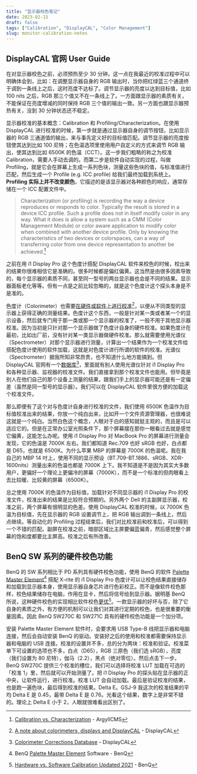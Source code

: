 ```yaml
---
title: "显示器校色笔记"
date: 2023-02-15
draft: false
tags: ["Calibration", "DisplayCAL", "Color Management"]
slug: monitor-calibration-notes
---
```


## DisplayCAL 官网 User Guide

在对显示器校色之前，必须预热至少 30 分钟。这一点在我最近的校准过程中可以明确体会到，比如：在调整显示器自身的 RGB 输出时，当你把红绿蓝三个通道终于调到一条线上之后，这时亮度不达标了。调节显示器的亮度以达到目标值，比如 100 nits 之后，RGB 那三个值又不在一条线上了。一方面跟显示器的素质有关，不能保证在亮度增减的同时保持 RGB 三个值的输出一致。另一方面也跟显示器预热有关，没到 30 分钟状态还不稳定。

显示器校准的基本概念：Calibration 和 Profiling/Characterization。在使用 DisplayCAL 进行校准的时候，第一步就是通过显示器自身的调节按钮，比如显示器的 RGB 三通道值的输出，来与事先定义好的目标值匹配。调节显示器的亮度按钮使其达到比如 100 尼特；在色温选项里使用用户自定义的方式来调节 RGB 输出，使其达到比如 6500K 的色温（CCT）。这一步我们粗略的称之为校准 Calibration，需要人手动去调的。而第二步是软件自动实现的过程，叫做 Profiling，就是它会在屏幕上生成一系列色块，测量这些色块的值，与标准值进行匹配，然后生成一个 Profile (e.g. ICC profile) 给我们最终加载到系统上。**Profiling 实际上并不改变颜色**，它描述的是该显示器对各种颜色的响应，通常存储在一个 ICC 配置文件中。

> Characterization (or profiling) is recording the way a device reproduces or responds to color. Typically the result is stored in a device ICC profile. Such a profile does not in itself modify color in any way. What it does is allow a system such as a CMM (Color Management Module) or color aware application to modify color when combined with another device profile. Only by knowing the characteristics of two devices or colorspaces, can a way of transferring color from one device representation to another be achieved.[^1]

之前在用 i1 Display Pro 这个色度计搭配 DisplayCAL 软件来校色的时候，校出来的结果你很难相信它是准确的。很多时候都是偏红偏黄。这当然是由很多因素导致的，每个显示器的素质不同，甚至同一型号的两台显示器也会是不同的结果。显示器面板老化等等。但有一点是之前比较忽略的，就是这个色度计这个探头本身是不是准的。

色度计（Colorimeter）也需要[在硬件或软件上进行校准](https://displaycal.net/#colorimeter-corrections)[^2]，以便从不同类型的显示器上获得正确的测量结果。色度计这个东西，一般是针对某一类或者某一个的显示设备，然后就专门用于那一类或那一个显示器的校准了，一般不用于其他显示器校准。因为当初是只针对那一个显示器做了色度计自身的硬件校准。如果色度计在最初，比如出厂前，没有针对某一类显示器做硬件校准。那么就需要使用光谱仪（Spectrometer）对那个显示器进行测量，计算出一个结果作为一个校准文件给搭配色度计使用的软件加载，这就是对色度计进行所谓的软件的校准。光谱仪（Spectrometer）据我所知非常昂贵，也不知道什么地方能搞到。但 DisplayCAL 官网有一个[数据库](https://colorimetercorrections.displaycal.net/)[^3]，里面就有别人使用光谱仪针对 i1 Display Pro 和各种显示器、监视器的校准文件。我们直接拿到那个校准文件也能用。但毕竟是别人在他们自己的那个设备上测量的结果，跟我们手上的显示器可能还是有一定偏差（虽然是同一型号的显示器）。我们可以在 DisplayCAL 软件里很方便的加载这个校准文件。

那么即便有了这个对与色度计自身进行校准的文件，我们使用 6500K 色温作为目标值校准出来的结果，你放一个纯白出来，比如开一个文件资源管理器，也很难说这就是一个纯白。当然白色这个概念，人眼对于白的感知就挺主观的，而且是可以适应它的。但是在正常办公室光照条件下，那个屏幕摆在那你一眼看过去就是感觉它偏黄，这能怎么办呢。使用 i1 Display Pro 对 MacBook Pro 的屏幕进行测量会发现，它的色温是 7000K 左右。我们都知道 Rec.709 也好 sRGB 也好，白点都是 D65，也就是 6500K。为什么苹果 MBP 的屏幕是 7000K 的色温呢。我在我自己的 MBP 14 吋上，使用不同的显示预设（BT.709-BT.1886、sRGB、XDR-1600nits）测量出来的色温也都是 7000K 上下。我不知道是不是因为其实大多数用户，更偏好一个理论上更偏冷的屏幕（7000K），而不是一个标准的但肉眼看上去比较暖、比较黄的屏幕（6500K）。

总之使用 7000K 的色温作为目标值，加载针对不同显示器的 i1 Display Pro 的校准文件，校准出来的结果是比较符合预期的。另外两个 Dell 的主副屏显示器，校准之前，两个屏幕有很明显的色差。使用 DisplayCAL 校准的时候，以 7000K 色温为目标值，先在显示器的 RGB 设置调节上，把 RGB 输出调到一条线上，然后点继续。等自动化的 Profiling 过程结束后，我们对比校准前和校准后，可以得到一个不错的匹配。副屏在校准之前，暗部区域比主屏要偏蓝偏青，然后感觉整个屏幕的饱和度都要比主屏高。校准之后有所改善。

## BenQ SW 系列的硬件校色功能

BenQ 的 SW 系列相比于 PD 系列具有硬件校色功能，使用 BenQ 的软件 [Palette Master Element](https://www.benq.com/en-us/monitor/software/palette-master-element.html)[^4] 搭配 X-rite 的 i1 Display Pro 色度计可以让校色结果直接储存和加载到显示器本身，使用显示器自身芯片进行色彩校正。而不是像软件校色那样，校色结果储存在电脑，作用在显卡，然后将信号给到显示器。据明基 BenQ 所说，这种硬件校色的实现相比软件校色[更优](https://www.benq.com/en-us/knowledge-center/knowledge/hardware-vs-software-calibration.html)[^5]。一款显示器的好坏与否，除了它自身的素质之外，有方便的机制可以让我们对其进行定期的校色，也是很重要的衡量因素。因此 BenQ SW270C 和 SW271C 具有的硬件校色功能是一个加分项。

安装 Palette Master Element 软件时，会要求用 USB Type-B 线把显示器和电脑连接，然后会自动安装 BenQ 的驱动。安装好之后的使用和校准都需要保持显示器和电脑的 USB 连接。校准的设置并不多，总的分为两块：校准和验证。校准菜单下可设置的选项也不多，白点（D65），RGB 三原色（我们选 sRGB），亮度（我们设置为 80 尼特），伽马（2.2），黑点（绝对零位）。然后点击下一步。BenQ SW270C 提供三个校准的槽位，我们可以选择将校准 LUT 加载在可选的「校准 1」里，然后就可以开始测量了。把 i1 Display Pro 的探头贴在显示器的正中央，让软件运行，进行校准。校准 LUT 会自动加载。最后是验证校准的结果，也是跑一遍色块，最后得到校准的结果。Delta E。GSJ-9 我这次的校准结果的平均 Delta E 是 0.45，最带 Delta E 是 0.76。光看这个结果，数字上是非常不错的。理论上 Delta E 小于 2，人眼就很难看出区别了。

[^1]: [Calibration vs. Characterization](https://www.argyllcms.com/doc/calvschar.html) - ArgyllCMS
[^2]: [A note about colorimeters, displays and DisplayCAL](https://displaycal.net/#colorimeter-corrections) - DisplayCAL
[^3]: [Colorimeter Corrections Database](https://colorimetercorrections.displaycal.net/) - DisplayCAL
[^4]: BenQ [Palette Master Element](https://www.benq.com/en-us/monitor/software/palette-master-element.html) Software - BenQ
[^5]: [Hardware vs. Software Calibration Updated 2021](https://www.benq.com/en-us/knowledge-center/knowledge/hardware-vs-software-calibration.html) - BenQ

